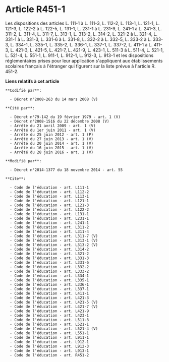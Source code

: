 # Article R451-1

Les dispositions des articles L. 111-1 à L. 111-3, L. 112-2, L. 113-1, L. 121-1, L. 121-3, L. 122-2 à L. 122-5, L. 131-1, L.
231-1 à L. 231-9, L. 241-1 à L. 241-3, L. 311-2, L. 311-4, L. 311-7, L. 313-1, L. 313-2, L. 314-2, L. 321-2 à L. 321-4, L.
331-1 à L. 331-3, L. 331-6 à L. 331-8, L. 332-2 à L. 332-5, L. 333-2 à L. 333-3, L. 334-1, L. 335-1, L. 335-2, L. 336-1, L.
337-1, L. 337-2, L. 411-1 à L. 411-3, 
L. 421-3, 
L. 421-5, L. 421-7, L. 421-9, L. 423-1, L. 511-3 à L. 511-4, 
L. 521-1, 
L. 521-4, L. 551-1, 
L. 911-1, L. 912-1, L. 912-3, L. 913-1 et les dispositions réglementaires prises pour leur application s'appliquent aux
établissements scolaires français à l'étranger qui figurent sur la liste prévue à l'article R. 451-2.

**Liens relatifs à cet article**

	**Codifié par**:

	  - Décret n°2008-263 du 14 mars 2008 (V)

	**Cité par**:

	  - Décret n°79-142 du 19 février 1979 - art. 1 (V)
	  - Décret n°2008-1516 du 22 décembre 2008 (V)
	  - Arrêté du 21 avril 2009 - art. 1 (V)
	  - Arrêté du 1er juin 2011 - art. 1 (V)
	  - Arrêté du 25 juin 2012 - art. 1 (P)
	  - Arrêté du 27 juin 2013 - art. 1 (V)
	  - Arrêté du 20 juin 2014 - art. 1 (V)
	  - Arrêté du 16 juin 2015 - art. 1 (V)
	  - Arrêté du 28 juin 2016 - art. 1 (V)

	**Modifié par**:

	  - Décret n°2014-1377 du 18 novembre 2014 - art. 55

	**Cite**:

	  - Code de l'éducation - art. L111-1
	  - Code de l'éducation - art. L112-2
	  - Code de l'éducation - art. L113-1
	  - Code de l'éducation - art. L121-1
	  - Code de l'éducation - art. L121-3
	  - Code de l'éducation - art. L122-2
	  - Code de l'éducation - art. L131-1
	  - Code de l'éducation - art. L231-1
	  - Code de l'éducation - art. L241-1
	  - Code de l'éducation - art. L311-2
	  - Code de l'éducation - art. L311-4
	  - Code de l'éducation - art. L311-7 (V)
	  - Code de l'éducation - art. L313-1 (V)
	  - Code de l'éducation - art. L313-2 (V)
	  - Code de l'éducation - art. L314-2
	  - Code de l'éducation - art. L321-2
	  - Code de l'éducation - art. L331-3
	  - Code de l'éducation - art. L331-6
	  - Code de l'éducation - art. L332-2
	  - Code de l'éducation - art. L333-2
	  - Code de l'éducation - art. L334-1
	  - Code de l'éducation - art. L335-1
	  - Code de l'éducation - art. L336-1
	  - Code de l'éducation - art. L337-1
	  - Code de l'éducation - art. L411-1
	  - Code de l'éducation - art. L421-3
	  - Code de l'éducation - art. L421-5 (V)
	  - Code de l'éducation - art. L421-7 (V)
	  - Code de l'éducation - art. L421-9
	  - Code de l'éducation - art. L423-1
	  - Code de l'éducation - art. L511-3
	  - Code de l'éducation - art. L521-1
	  - Code de l'éducation - art. L521-4 (V)
	  - Code de l'éducation - art. L551-1
	  - Code de l'éducation - art. L911-1
	  - Code de l'éducation - art. L912-1
	  - Code de l'éducation - art. L912-3
	  - Code de l'éducation - art. L913-1
	  - Code de l'éducation - art. R451-2
